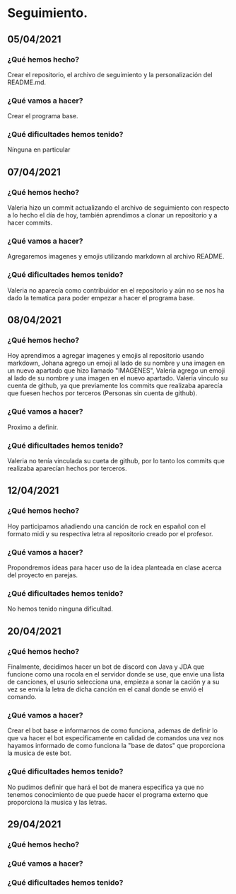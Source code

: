 
# Seguimiento. 

## 05/04/2021
### ¿Qué hemos hecho? 
  Crear el repositorio, el archivo de seguimiento y la personalización del README.md.

### ¿Qué vamos a hacer? 
  Crear el programa base. 
  
### ¿Qué dificultades hemos tenido? 
  Nínguna en particular

## 07/04/2021
### ¿Qué hemos hecho?
  Valeria hizo un commit actualizando el archivo de seguimiento con respecto a lo hecho el día de hoy, también aprendimos a clonar un repositorio y a hacer commits.
  
### ¿Qué vamos a hacer? 
  Agregaremos imagenes y emojis utilizando markdown al archivo README.

### ¿Qué dificultades hemos tenido?
  Valeria no aparecía como contribuidor en el repositorio y aún no se nos ha dado la tematica para poder empezar a hacer el programa base. 
   
## 08/04/2021
### ¿Qué hemos hecho?
  Hoy aprendimos a agregar imagenes y emojis al repositorio usando markdown, Johana agrego un emoji al lado de su nombre y una imagen en un nuevo apartado que hizo llamado  "IMAGENES", Valeria agrego un emoji al lado de su nombre y una imagen en el nuevo apartado.
  Valeria vinculo su cuenta de github, ya que previamente los commits que realizaba aparecía que fuesen hechos por terceros (Personas sin cuenta de github).

### ¿Qué vamos a hacer?
  Proximo a definir.
  
### ¿Qué dificultades hemos tenido?
  Valeria no tenía vinculada su cueta de github, por lo tanto los commits que realizaba aparecían hechos por terceros.
  
## 12/04/2021
### ¿Qué hemos hecho?
  Hoy participamos añadiendo una canción de rock en español con el formato midi y su respectiva letra al repositorio creado por el profesor. 

### ¿Qué vamos a hacer? 
   Propondremos ideas para hacer uso de la idea planteada en clase acerca del proyecto en parejas.

### ¿Qué dificultades hemos tenido?
  No hemos tenido ninguna dificultad. 

## 20/04/2021
### ¿Qué hemos hecho? 
Finalmente, decidimos hacer un bot de discord con Java y JDA que funcione como una rocola en el servidor donde se use, que envie una lista de canciones, el usurio selecciona una, empieza a sonar la cación y a su vez se envia la letra de dicha canción en el canal donde se envió el comando. 

### ¿Qué vamos a hacer? 
Crear el bot base e informarnos de como funciona, ademas de definir lo que va hacer el bot especificamente en calidad de comandos una vez nos hayamos informado de como funciona la "base de datos" que proporciona la musica de este bot. 

### ¿Qué dificultades hemos tenido? 
No pudimos definir que hará el bot de manera especifica ya que no tenemos conocimiento de que puede hacer el programa externo que proporciona la musica y las letras.  

## 29/04/2021
### ¿Qué hemos hecho? 
### ¿Qué vamos a hacer? 
### ¿Qué dificultades hemos tenido? 
